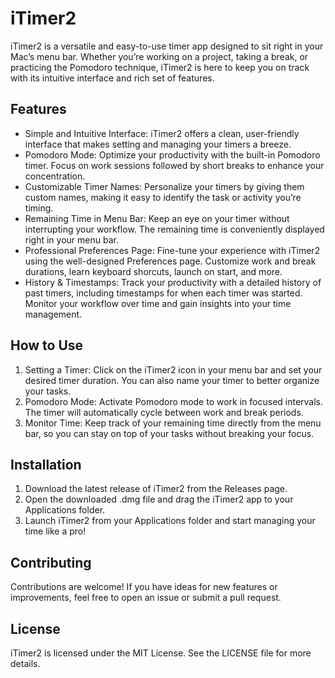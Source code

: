 # iTimer2

iTimer2 is a versatile and easy-to-use timer app designed to sit right in your Mac’s menu bar. Whether you’re working on a project, taking a break, or practicing the Pomodoro technique, iTimer2 is here to keep you on track with its intuitive interface and rich set of features.

## Features

* Simple and Intuitive Interface: iTimer2 offers a clean, user-friendly interface that makes setting and managing your timers a breeze.
* Pomodoro Mode: Optimize your productivity with the built-in Pomodoro timer. Focus on work sessions followed by short breaks to enhance your concentration.
* Customizable Timer Names: Personalize your timers by giving them custom names, making it easy to identify the task or activity you’re timing.
* Remaining Time in Menu Bar: Keep an eye on your timer without interrupting your workflow. The remaining time is conveniently displayed right in your menu bar.
* Professional Preferences Page: Fine-tune your experience with iTimer2 using the well-designed Preferences page. Customize work and break durations, learn keyboard shorcuts, launch on start, and more.
* History & Timestamps: Track your productivity with a detailed history of past timers, including timestamps for when each timer was started. Monitor your workflow over time and gain insights into your time management.

## How to Use

1. Setting a Timer: Click on the iTimer2 icon in your menu bar and set your desired timer duration. You can also name your timer to better organize your tasks.
2. Pomodoro Mode: Activate Pomodoro mode to work in focused intervals. The timer will automatically cycle between work and break periods.
3. Monitor Time: Keep track of your remaining time directly from the menu bar, so you can stay on top of your tasks without breaking your focus.

## Installation

1. Download the latest release of iTimer2 from the Releases page.
2. Open the downloaded .dmg file and drag the iTimer2 app to your Applications folder.
3. Launch iTimer2 from your Applications folder and start managing your time like a pro!

## Contributing

Contributions are welcome! If you have ideas for new features or improvements, feel free to open an issue or submit a pull request.

## License

iTimer2 is licensed under the MIT License. See the LICENSE file for more details.
